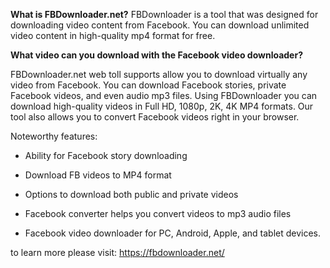 <b>What is FBDownloader.net?</b>
FBDownloader is a tool that was designed for downloading video content from Facebook. You can download unlimited video content in high-quality mp4 format for free.

<b>What video can you download with the Facebook video downloader?</b>
 
FBDownloader.net web toll supports allow you to download virtually any video from Facebook. You can download Facebook stories, private Facebook videos, and even audio mp3 files. Using FBDownloader you can download high-quality videos in Full HD, 1080p, 2K, 4K MP4 formats.  Our tool also allows you to convert Facebook videos right in your browser.

Noteworthy features:

- Ability for Facebook story downloading

- Download FB videos to MP4 format

- Options to download both public and private videos

- Facebook converter helps you convert videos to mp3 audio files

- Facebook video downloader for PC, Android, Apple, and tablet devices.

to learn more please visit: https://fbdownloader.net/
